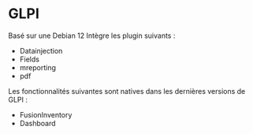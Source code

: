 # GLPI

Basé sur une Debian 12
Intègre les plugin suivants :
- Datainjection
- Fields
- mreporting
- pdf

Les fonctionnalités suivantes sont natives dans les dernières versions de GLPI :
- FusionInventory
- Dashboard
